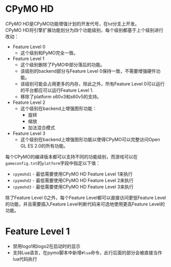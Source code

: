 # CPyMO HD

*CPyMO HD*是CPyMO功能增强计划的开发代号，在`hd`分支上开发。  
CPyMO HD将引擎扩展功能划分为四个功能级别，每个级别都基于上个级别进行改动：

- Feature Level 0
  * 这个级别和PyMO完全一致。
- Feature Level 1
  * 这个级别删除了PyMO中部分落后的功能。
  * 该级别的backend部分与Feature Level 0保持一致，不需要增强硬件功能。
  * 该级别可能会占用更多的内存，除此之外，所有Feature Level 0可以运行的平台都应可以运行Feature Level 1.
  * 移除了platform s60v3和s60v5的支持。
- Feature Level 2
  * 这个级别在backend上增强图形功能：
    + 旋转
    + 缩放
    + 加法混合模式
- Feature Level 3
  * 这个级别在backend上增强图形功能以使得CPyMO可以完整访问Open GL ES 2.0的所有功能。

每个CPyMO的编译版本都可以支持不同的功能级别，而游戏可以在`gameconfig.txt`的`platform`字段中指定以下值：

- `cpymohd1` - 最低需要使用CPyMO HD Feature Level 1来执行
- `cpymohd2` - 最低需要使用CPyMO HD Feature Level 2来执行
- `cpymohd3` - 最低需要使用CPyMO HD Feature Level 3来执行

除了Feature Level 0之外，每个Feature Level都可以直接访问更低Feature Level的功能，并且需要插入Feature Level判断代码来可选地使用更高Feature Level的功能。


# Feature Level 1

* 禁用logo1和logo2在启动时的显示
* 支持Lua语言，在pymo脚本中新增`#lua`命令，此行后面的部分会被直接当作lua代码执行
